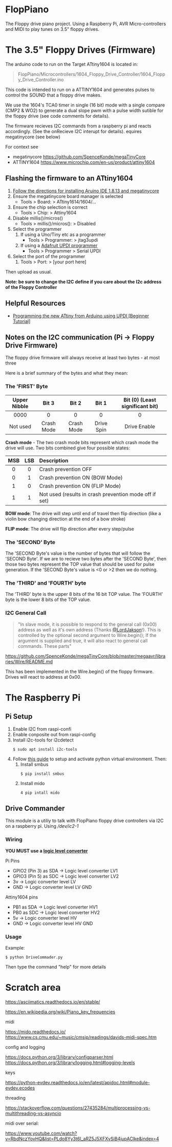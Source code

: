 # FlopPiano
The Floppy drive piano project.  Using a Raspberry Pi, AVR Micro-controllers and MIDI to play tunes on 3.5" floppy drives. 



# The 3.5" Floppy Drives (Firmware)

The arduino code to run on the Target ATtiny1604 is located in:

>FlopPiano/Microcontrollers/1604_Floppy_Drive_Controller/1604_Floppy_Drive_Controller.ino

This code is intended to run on a ATTINY1604 and generates pulses
to control the SOUND that a floppy drive makes. 
 
We use the 1604's TCA0 timer in single (16 bit) mode with a single
compare (CMP2 & WO2) to generate a dual slope pwm with a pulse width
sutible for the floppy drive (see code comments for details).

The firmware recieves I2C commands from a raspberry pi and reacts
accordingly. (See the onRecieve I2C interupt for details). 
equires megatinycore (see below)
 
 For context see
 - megatinycore https://github.com/SpenceKonde/megaTinyCore
 - ATTINY1604 https://www.microchip.com/en-us/product/attiny1604
 
## Flashing the firmware to an ATtiny1604

1) [Follow the directions for installing Aruino IDE 1.8.13 and megatinycore](https://github.com/SpenceKonde/megaTinyCore#installation)
2) Ensure the megatinycore board manager is selected
    - Tools > Board: > ATtiny1614/1604/...
3) Ensure the chip selection is correct
   - Tools > Chip: > Attiny1604
4) Disable millis()/micros()
    - Tools > millis()/micros(): > Disabled
5) Select the programmer
   1) If using a Uno/Tiny etc as a programmer
      - Tools > Programmer: > jtag3updi
   2) If using a [Adafruit UPDI programmer](https://www.adafruit.com/product/5893)
      - Tools > Programmer > Serial UPDI
6) Select the port of the programmer
   1)  Tools > Port: > [your port here]

Then upload as usual.

**Note: be sure to change the I2C define if you care about the I2c address of the Floppy Controller**


## Helpful Resources
- [Programming the new ATtiny from Arduino using UPDI [Beginner Tutorial]](https://www.youtube.com/watch?v=AL9vK_xMt4E&t=372s)
  
## Notes on the I2C communication (Pi -> Floppy Drive Firmware)

The floppy drive firmware will always receive at least two bytes - at most three

Here is a brief summary of the bytes and what they mean:

### The 'FIRST' Byte

| Upper Nibble | Bit 3 | Bit 2 | Bit 1 | Bit (0) (Least significant bit) |
| :---: | :---: | :---: | :---: | :---: |
| 0000 | 0 | 0 | 0 | 0 |
| Not used | Crash Mode | Crash Mode | Drive Spin | Drive Enable |

**Crash mode** - The two crash mode bits represent which crash mode the drive will use. Two bits combined give four possible states:

| MSB | LSB | Description |
| :---: | :---: | :--- |
| 0 | 0 | Crash prevention OFF |
| 0 | 1 | Crash prevention ON (BOW Mode) |
| 1 | 0 | Crash prevention ON (FLIP Mode) |
| 1 | 1 | Not used (results in crash prevention mode off if set) |
  

**BOW mode**: The drive will step until end of travel then flip direction (like a violin bow changing direction at the end of a bow stroke)

**FLIP mode**: The drive will flip direction after every step/pulse

### The 'SECOND' Byte

The 'SECOND Byte's value is the number of bytes that will follow the 'SECOND Byte'. If we are to recieve two bytes after the 'SECOND Byte', then those two bytes represent the TOP value that should be used for pulse generation. If the 'SECOND Byte's value is <0 or >2 then we do nothing.


### The 'THIRD' and 'FOURTH' byte

The 'THIRD' byte is the upper 8 bits of the 16 bit TOP value. The 'FOURTH' byte is the lower 8 bits of the TOP value.


### I2C General Call

> "In slave mode, it is possible to respond to the general call (0x00) address as well as it's own address (Thanks [@LordJakson](https://github.com/LordJakson)!). This is controlled by the optional second argument to Wire.begin(); If the argument is supplied and true, it will also react to general call commands. These parts"

https://github.com/SpenceKonde/megaTinyCore/blob/master/megaavr/libraries/Wire/README.md

This has been implemented in the Wire.begin() of the floppy firmware. Drives will react to address at 0x00. 


# The Raspberry Pi

## Pi Setup

1) Enable I2C from raspi-confi
2) Enable conposite out from raspi-config
3) Install i2c-tools for i2cdetect
    ```
    $ sudo apt install i2c-tools
    ```
4) Follow [this guide](https://learn.adafruit.com/python-virtual-environment-usage-on-raspberry-pi/basic-venv-usage) to setup and activate python virtual environment. Then:
   1) Install smbus
        ```
        $ pip install smbus
        ```
    2) Install mido 
        ```
        4 pip intall mido
        ```
## Drive Commander 

This module is a utiliy to talk with FlopPiano floppy drive controllers via I2C on a raspberry pi. Using */dev/ic2-1*

### Wiring

**YOU MUST use a [logic level converter](https://www.amazon.com/HiLetgo-Channels-Converter-Bi-Directional-3-3V-5V/dp/B07F7W91LC/ref=sr_1_3?dib=eyJ2IjoiMSJ9.92krL0BEhVOZMobccgCIF2-iXZTiCzICxa8Nt06aO_sNbVFK1Oz6nCSNY72n2sEx6NEhJth2LV3IJX7t-V7cplGsY79Lx85P2MploTMfsoyzvV6U5LPkUiBe5PnCJAeUpOpBa2k1aR3krtMtUJwhVGM0bFVJMPx0rvdaLltg5xUFWOsYj9bxGNCTSFlLrlFFHoKEBlQUfqguuAu9IRG-h12ABkqhTYox_0ysdtGF1RY.LQv_WvZ9BuFQepbX-Qc017OZmLjl5BjVKPrrFXyEJn8&dib_tag=se&keywords=level+shifter&qid=1717016419&sr=8-3)**

Pi Pins
 - GPIO2 (Pin 3) as SDA -> Logic level converter LV1
 - GPIO3 (Pin 5) as SDC -> Logic level converter LV2
 - 3v -> Logic converter level LV
 - GND -> Logic converter level LV GND
  
Attiny1604 pins
 - PB1 as SDA -> Logic level converter HV1
 - PB0 as SDC -> Logic level converter HV2
 - 5v -> Logic converter level HV
 - GND -> Logic converter level HV GND


### Usage
Example:

```
$ python DriveCommader.py
```

Then type the command "help" for more details


# Scratch area


https://asciimatics.readthedocs.io/en/stable/


https://en.wikipedia.org/wiki/Piano_key_frequencies


midi

https://mido.readthedocs.io/
https://www.cs.cmu.edu/~music/cmsip/readings/davids-midi-spec.htm

config and logging

https://docs.python.org/3/library/configparser.html
https://docs.python.org/3/library/logging.html#logging-levels


keys

https://python-evdev.readthedocs.io/en/latest/apidoc.html#module-evdev.ecodes


threading

https://stackoverflow.com/questions/27435284/multiprocessing-vs-multithreading-vs-asyncio



midi over serial:

https://www.youtube.com/watch?v=RbdNczYovHQ&list=PLdo8Yy3t6I_aRZ5J5XFXvSiB4jupAClke&index=4

